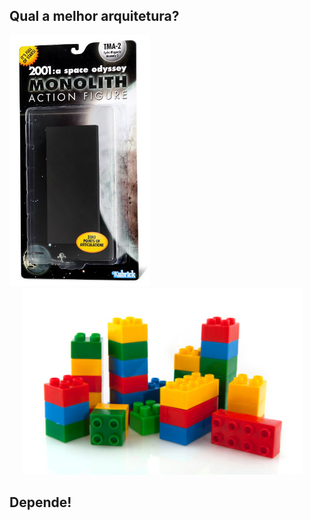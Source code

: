 ## Qual a melhor arquitetura?

<img src="static/monolith2.png" width="225px" />
<img src="static/lego.png" width="450px" style="margin-left: 20px" />

## Depende! <!-- .element: class="fragment" data-fragment-index="1" -->
